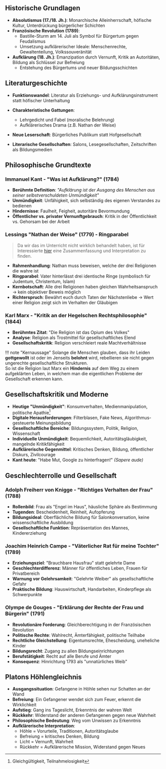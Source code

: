 ## Historische Grundlagen

- **Absolutismus (17./18. Jh.)**: Monarchische Alleinherrschaft, höfische Kultur, Unterdrückung bürgerlicher Schichten
- **Französische Revolution (1789)**: 
  - Bastille-Sturm am 14. Juli als Symbol für Bürgertum gegen Feudalismus
  - Umsetzung aufklärerischer Ideale: Menschenrechte, Gewaltenteilung, Volkssouveränität
- **Aufklärung (18. Jh.)**: Emanzipation durch Vernunft, Kritik an Autoritäten, Bildung als Schlüssel zur Befreiung
    - Entstehung des Bürgertums und neuer Bildungsschichten

## Literaturgeschichte

- **Funktionswandel**: Literatur als Erziehungs- und Aufklärungsinstrument statt höfischer Unterhaltung
- **Charakteristische Gattungen**: 
    - Lehrgedicht und Fabel (moralische Belehrung)
    - Aufklärerisches Drama (z.B. Nathan der Weise)

- **Neue Leserschaft**: Bürgerliches Publikum statt Hofgesellschaft
- **Literarische Gesellschaften**: Salons, Lesegesellschaften, Zeitschriften als Bildungsmedien

## Philosophische Grundtexte

### Immanuel Kant - "Was ist Aufklärung?" (1784)

- **Berühmte Definition**: _"Aufklärung ist der Ausgang des Menschen aus seiner selbstverschuldeten Unmündigkeit"_
- **Unmündigkeit**: Unfähigkeit, sich selbständig des eigenen Verstandes zu bedienen
- **Hindernisse**: Faulheit, Feigheit, autoritäre Bevormundung
- **Öffentlicher vs. privater Vernunftgebrauch**: Kritik in der Öffentlichkeit vs. Gehorsam bei der Arbeit

### Lessings "Nathan der Weise" (1779) - Ringparabel

> Da wir das im Unterricht nicht wirklich behandelt haben, ist für Interessierte [hier](https://easy-schule.de/ringparabel/) eine Zusammenfassung und Interpretation zu finden.

- **Rahmenhandlung**: Nathan muss beweisen, welche der drei Religionen die wahre ist
- **Ringparabel**: Vater hinterlässt drei identische Ringe (symbolisch für Judentum, Christentum, Islam)
- **Kernbotschaft**: Alle drei Religionen haben gleichen Wahrheitsanspruch &rightarrow; kein objektiver Beweis möglich
- **Richterspruch**: Bewährt euch durch Taten der Nächstenliebe &rightarrow; Wert einer Religion zeigt sich im Verhalten der Gläubigen

### Karl Marx - "Kritik an der Hegelschen Rechtsphilosophie" (1844)

- **Berühmtes Zitat**: "Die Religion ist das Opium des Volkes"
- **Analyse**: Religion als Trostmittel für gesellschaftliches Elend
- **Gesellschaftskritik**: Religion verschleiert reale Machtverhältnisse

!!! note "Kernaussage"
    Solange die Menschen glauben, dass ihr Leiden **gottgewollt** ist oder im Jenseits **belohnt** wird, rebellieren sie nicht gegen ungerechte gesellschaftliche Strukturen.<br>
    So ist die Religion laut Marx ein **Hindernis** auf dem Weg zu einem aufgeklärten Leben, in welchem man die eigentlichen Probleme der Gesellschaft erkennen kann. 

## Gesellschaftskritik und Moderne

- **Heutige "Unmündigkeit"**: Konsumverhalten, Medienmanipulation, politische Apathie[^1]
- **Digitale Herausforderungen**: Filterblasen, Fake News, Algorithmus-gesteuerte Meinungsbildung
- **Gesellschaftliche Bereiche**: Bildungssystem, Politik, Religion, Wissenschaft
- **Individuelle Unmündigkeit**: Bequemlichkeit, Autoritätsgläubigkeit, mangelnde Kritikfähigkeit
- **Aufklärerische Gegenmittel**: Kritisches Denken, Bildung, öffentlicher Diskurs, Zivilcourage
- **Kant heute**: "Habe Mut, Google zu hinterfragen!" _(Sapere aude)_

[^1]: Gleichgültigkeit, Teilnahmelosigkeit

## Geschlechterrolle und Gesellschaft

### Adolph Freiherr von Knigge - "Richtiges Verhalten der Frau" (1788)

- **Rollenbild**: Frau als "Engel im Haus", häusliche Sphäre als Bestimmung
- **Tugenden**: Bescheidenheit, Reinheit, Aufopferung
- **Bildungsideal**: Oberflächliche Bildung für Salonkonversation, keine wissenschaftliche Ausbildung
- **Gesellschaftliche Funktion**: Repräsentation des Mannes, Kindererziehung

### Joachim Heinrich Campe - "Väterlicher Rat für meine Tochter" (1789)

- **Erziehungsziel**: "Brauchbare Hausfrau" statt gelehrte Dame
- **Geschlechterdifferenz**: Männer für öffentliches Leben, Frauen für Privatbereich
- **Warnung vor Gelehrsamkeit**: "Gelehrte Weiber" als gesellschaftliche Gefahr
- **Praktische Bildung**: Hauswirtschaft, Handarbeiten, Kinderpflege als Schwerpunkte

### Olympe de Gouges - "Erklärung der Rechte der Frau und Bürgerin" (1791)

- **Revolutionäre Forderung**: Gleichberechtigung in der Französischen Revolution
- **Politische Rechte**: Wahlrecht, Ämterfähigkeit, politische Teilhabe
- **Rechtliche Gleichstellung**: Eigentumsrechte, Ehescheidung, uneheliche Kinder
- **Bildungsrecht**: Zugang zu allen Bildungseinrichtungen
- **Berufstätigkeit**: Recht auf alle Berufe und Ämter
- **Konsequenz**: Hinrichtung 1793 als "unnatürliches Weib"

## Platons Höhlengleichnis

- **Ausgangssituation**: Gefangene in Höhle sehen nur Schatten an der Wand
- **Befreiung**: Ein Gefangener wendet sich zum Feuer, erkennt die Wirklichkeit
- **Aufstieg**: Gang ins Tageslicht, Erkenntnis der wahren Welt
- **Rückkehr**: Widerstand der anderen Gefangenen gegen neue Wahrheit
- **Philosophische Bedeutung**: Weg vom Unwissen zu Erkenntnis
- **Aufklärerische Interpretation**: 
    - Höhle = Vorurteile, Traditionen, Autoritätsglaube
    - Befreiung = kritisches Denken, Bildung
    - Licht = Vernunft, Wahrheit
    - Rückkehr = Aufklärerische Mission, Widerstand gegen Neues
